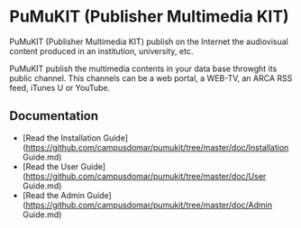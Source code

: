PuMuKIT (Publisher Multimedia KIT)
=====================================

PuMuKIT (Publisher Multimedia KIT) publish on the Internet the audiovisual content produced in an institution, university, etc.

PuMuKIT publish the multimedia contents in your data base throwght its public channel. This channels can be a web portal, a WEB-TV, an ARCA RSS feed, iTunes U or YouTube.


Documentation
-------------

* [Read the Installation Guide](https://github.com/campusdomar/pumukit/tree/master/doc/Installation Guide.md) 
* [Read the User Guide](https://github.com/campusdomar/pumukit/tree/master/doc/User Guide.md) 
* [Read the Admin Guide](https://github.com/campusdomar/pumukit/tree/master/doc/Admin Guide.md) 
